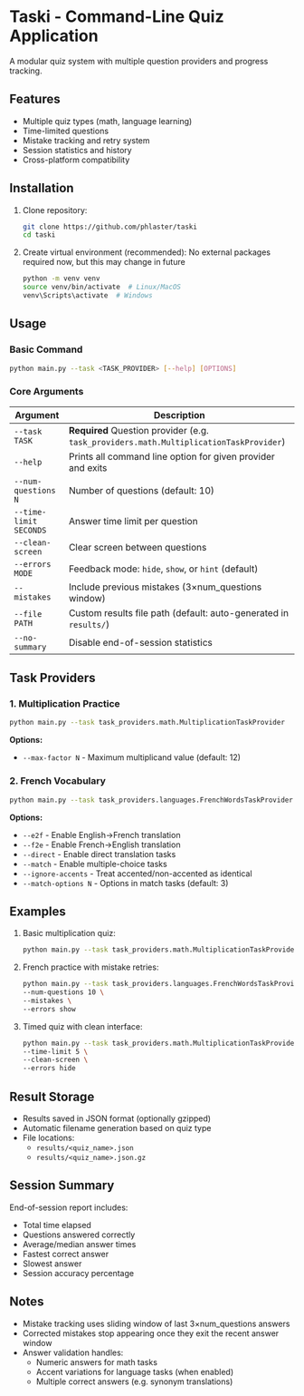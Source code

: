 # Taski - Command-Line Quiz Application

A modular quiz system with multiple question providers and progress tracking.

## Features

- Multiple quiz types (math, language learning)
- Time-limited questions
- Mistake tracking and retry system
- Session statistics and history
- Cross-platform compatibility

## Installation

1. Clone repository:
    ```bash
    git clone https://github.com/phlaster/taski
    cd taski
    ```

2. Create virtual environment (recommended):
    No external packages required now, but this may change in future
    ```bash
    python -m venv venv
    source venv/bin/activate  # Linux/MacOS
    venv\Scripts\activate  # Windows
    ```

## Usage

### Basic Command
```bash
python main.py --task <TASK_PROVIDER> [--help] [OPTIONS]
```

### Core Arguments
| Argument               | Description                                                                 |
|------------------------|-----------------------------------------------------------------------------|
| `--task TASK`          | **Required** Question provider (e.g. `task_providers.math.MultiplicationTaskProvider`) |
| `--help`               | Prints all command line option for given provider and exits                 |
| `--num-questions N`    | Number of questions (default: 10)                                           |
| `--time-limit SECONDS` | Answer time limit per question                                              |
| `--clean-screen`        | Clear screen between questions                                             |
| `--errors MODE`        | Feedback mode: `hide`, `show`, or `hint` (default)                          |
| `--mistakes`           | Include previous mistakes (3×num_questions window)                          |
| `--file PATH`          | Custom results file path (default: auto-generated in `results/`)            |
| `--no-summary`         | Disable end-of-session statistics                                           |

## Task Providers

### 1. Multiplication Practice
```bash
python main.py --task task_providers.math.MultiplicationTaskProvider
```
**Options:**
- `--max-factor N` - Maximum multiplicand value (default: 12)

### 2. French Vocabulary
```bash
python main.py --task task_providers.languages.FrenchWordsTaskProvider
```
**Options:**
- `--e2f`          - Enable English→French translation
- `--f2e`          - Enable French→English translation  
- `--direct`       - Enable direct translation tasks
- `--match`        - Enable multiple-choice tasks
- `--ignore-accents` - Treat accented/non-accented as identical
- `--match-options N` - Options in match tasks (default: 3)

## Examples

1. Basic multiplication quiz:
    ```bash
    python main.py --task task_providers.math.MultiplicationTaskProvider --num-questions 15
    ```

2. French practice with mistake retries:
    ```bash
    python main.py --task task_providers.languages.FrenchWordsTaskProvider \
    --num-questions 10 \
    --mistakes \
    --errors show
    ```

3. Timed quiz with clean interface:
    ```bash
    python main.py --task task_providers.math.MultiplicationTaskProvider \
    --time-limit 5 \
    --clean-screen \
    --errors hide
    ```

## Result Storage

- Results saved in JSON format (optionally gzipped)
- Automatic filename generation based on quiz type
- File locations:
  - `results/<quiz_name>.json`
  - `results/<quiz_name>.json.gz`

## Session Summary

End-of-session report includes:
- Total time elapsed
- Questions answered correctly
- Average/median answer times
- Fastest correct answer
- Slowest answer
- Session accuracy percentage

## Notes

- Mistake tracking uses sliding window of last 3×num_questions answers
- Corrected mistakes stop appearing once they exit the recent answer window
- Answer validation handles:
  - Numeric answers for math tasks
  - Accent variations for language tasks (when enabled)
  - Multiple correct answers (e.g. synonym translations)
